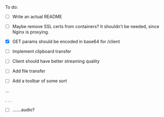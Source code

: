 To do:

- [ ] Write an actual README
- [ ] Maybe remove SSL certs from containers? It shouldn't be needed, since Nginx is proxying.
- [X] GET params should be encoded in base64 for /client
- [ ] Implement clipboard transfer
- [ ] Client should have better streaming quality
- [ ] Add file transfer
- [ ] Add a toolbar of some sort



...



. . .



- [ ] .......audio?
